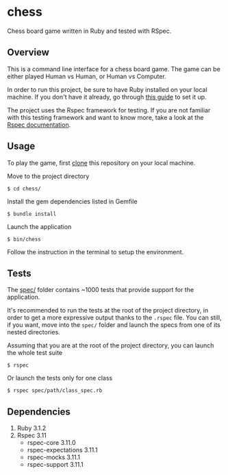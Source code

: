 # chess
Chess board game written in Ruby and tested with RSpec.

## Overview
This is a command line interface for a chess board game. The game can be either played Human vs Human, or Human vs Computer.

In order to run this project, be sure to have Ruby installed on your local machine. If you don't have it already, go through
[this guide](https://www.ruby-lang.org/en/documentation/installation/) to set it up.

The project uses the Rspec framework for testing. If you are not familiar with this testing framework and want to know more, take a look at the [Rspec documentation](https://rspec.info/).

## Usage
To play the game, first [clone](https://docs.github.com/en/repositories/creating-and-managing-repositories/cloning-a-repository)
this repository on your local machine.

Move to the project directory

```
$ cd chess/
```

Install the gem dependencies listed in Gemfile
```
$ bundle install
```

Launch the application
```
$ bin/chess
```

Follow the instruction in the terminal to setup the environment.

## Tests
The [spec/](https://github.com/Uaitt/chess/tree/main/spec) folder contains ~1000 tests that provide support for the application.

It's recommended to run the tests at the root of the project directory, in order to get a more expressive output thanks to
the `.rspec` file. You can still, if you want, move into the `spec/` folder and launch the specs from one of its nested directories.

Assuming that you are at the root of the project directory, you can launch the whole test suite
```
$ rspec
```

Or launch the tests only for one class
```
$ rspec spec/path/class_spec.rb
```

## Dependencies
1. Ruby 3.1.2
2. Rspec 3.11
   * rspec-core 3.11.0
   * rspec-expectations 3.11.1
   * rspec-mocks 3.11.1
   * rspec-support 3.11.1
